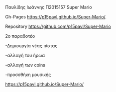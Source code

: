 Παυλίδης Ιωάννης Π2015157 Super Mario

Gh-Pages https://p15pavl.github.io/Super-Mario/.

Repository https://github.com/p15pavl/Super-Mario


2ο παραδοτέο 

-Δημιουργία νέας πίστας

-αλλαγή του ήρωα

-αλλαγή των coins

-προσσθήκη μουσικής 

 https://p15pavl.github.io/Super-Mario/
